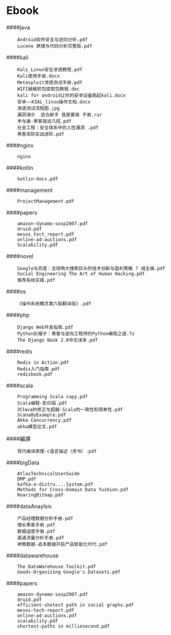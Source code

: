 Ebook
====

####java

		Android软件安全与逆向分析.pdf
		Lucene 原理与代码分析完整版.pdf

####kali

		Kali_Linux安全渗透教程.pdf
		Kali使用手册.docx
		Metasploit渗透测试手册.pdf
		WIFI破解抓包提取包教程.doc
		kali for android让你的安卓设备跑起kali.docx
		安卓——KIAL_linux操作文档.docx
		渗透测试流程图.jpg
		漏洞演示  适合新手 我是雷锋 不谢.rar
		矛与盾-黑客就这几招.pdf
		社会工程：安全体系中的人性漏洞 .pdf
		黑客攻防实战进阶.pdf

####nginx

		nginx

####kotlin

		kotlin-docs.pdf

####management

		ProjectManagement.pdf

####papers

		amazon-dynamo-sosp2007.pdf
		druid.pdf
		mesos_tect_report.pdf
		online-ad-auctions.pdf
		Scalability.pdf

####novel

		Google与百度：全球两大搜索巨头的技术创新与盈利策略 ? 诚主编.pdf
		Social Engineering The Art of Human Hacking.pdf
		推荐系统实践.pdf

####os

		《操作系统概念第六版翻译版》.pdf

####php

		Django Web开发指南.pdf
		Python灰帽子：黑客与逆向工程师的Python编程之道.7z
		The Django Book 2.0中文译本.pdf

####redis

		Redis in Action.pdf
		Redis入门指南.pdf
		redisbook.pdf

####scala

		Programming Scala copy.pdf
		Scala编程-影印版.pdf
		对Java的修正与超越-Scala的一致性和简单性.pdf
		ScanaByExample.pdf
		Akka Concurrency.pdf
		akka模型论文.pdf

####編譯

		现代编译原理-c语言描述（虎书）.pdf

####bigData

		AtlasTechnicalUserGuide
		DMP.pdf
		kafka-a-distru....System.pdf
		Methods for Cross-Domain Data fushion.pdf
		RoaringBitmap.pdf

####dataAnaylsis

		产品经理数据分析手册.pdf
		增长黑客手册.pdf
		数据运营手册.pdf
		渠道流量分析手册.pdf
		神策数据-追本数据开启产品智能化时代.pdf

####datawarehouse

		The DataWarehouse Toolkit.pdf
		Goods-Organizing Google's Datasets.pdf

####papers

		amazon-dynamo-sosp2007.pdf
		druid.pdf
		efficient-shotest path in social graphs.pdf
		mesos-tech-report.pdf
		online-ad-auctions.pdf
		scalability.pdf
		shortest-paths in milliesecond.pdf 


